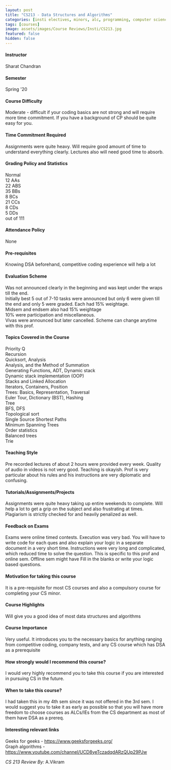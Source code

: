 ```yaml
---
layout: post
title: "CS213 - Data Structures and Algorithms"
categories: [insti electives, minors, alc, programming, computer science, CS]
tags: [courses]
image: assets/images/Course Reviews/Insti/CS213.jpg
featured: false
hidden: false
---
```


#### Instructor
Sharat Chandran

#### Semester
Spring '20

#### Course Difficulty
Moderate - difficult if your coding basics are not strong and will require more time commitment. If you have a background of CP should be quite easy for you.

#### Time Commitment Required
Assignments were quite heavy. Will require good amount of time to understand everything clearly. Lectures also will need good time to absorb.

#### Grading Policy and Statistics
Normal   
12 AAs  
22 ABS  
35 BBs  
8 BCs  
21 CCs  
8 CDs  
5 DDs  
out of 111

#### Attendance Policy
None

#### Pre-requisites
Knowing DSA beforehand, competitive coding experience will help a lot

#### Evaluation Scheme
Was not announced clearly in the beginning and was kept under the wraps till the end.  
Initially best 5 out of 7-10 tasks were announced but only 6 were given till the end and only 5 were graded. Each had 15% weightage.  
Midsem and endsem also had 15% weightage  
10% were participation and miscellaneous.  
Vivas were announced but later cancelled. Scheme can change anytime with this prof.  


#### Topics Covered in the Course
Priority Q	  
Recursion    
Quicksort, Analysis  
Analysis, and the Method of Summation  
Generating Functions, ADT, Dynamic stack   
Dynamic stack implementation (OOP)  
Stacks and Linked Allocation  
Iterators, Containers, Position  
Trees: Basics, Representation, Traversal  
Euler Tour, Dictionary (BST), Hashing  
Tree  
BFS, DFS  
Topological sort   
Single Source Shortest Paths  
Minimum Spanning Trees  
Order statistics  
Balanced trees  
Trie

#### Teaching Style
Pre recorded lectures of about 2 hours were provided every week. Quality of audio in videos is not very good. Teaching is okayish. Prof is very particular about his rules and his instructions are very diplomatic and confusing.

#### Tutorials/Assignments/Projects
Assignments were quite heavy taking up entire weekends to complete. Will help a lot to get a grip on the subject and also frustrating at times. Plagiarism is strictly checked for and heavily penalized as well.

#### Feedback on Exams
Exams were online timed contests. Execution was very bad. You will have to write code for each ques and also explain your logic in a separate document in a very short time. Instructions were very long and complicated, which reduced time to solve the question. This is specific to this prof and online sem. Offline sem might have Fill in the blanks or write your logic based questions.

#### Motivation for taking this course
It is a pre-requisite for most CS courses and also a compulsory course for completing your CS minor. 

#### Course Highlights
Will give you a good idea of most data structures and algorithms

#### Course Importance
Very useful. It introduces you to the necessary basics for anything ranging from competitive coding, company tests, and any CS course which has DSA as a prerequisite 

#### How strongly would I recommend this course?
I would very highly recommend you to take this course if you are interested in pursuing CS in the future. 

#### When to take this course?
I had taken this in my 4th sem since it was not offered in the 3rd sem. I would suggest you to take it as early as possible so that you will have more freedom to choose courses as ALCs/IEs from the CS department as most of them have DSA as a prereq.

#### Interesting relevant links
Geeks for geeks - https://www.geeksforgeeks.org/  
Graph algorithms - https://www.youtube.com/channel/UCD8yeTczadqdARzQUp29PJw  


*CS 213 Review By:* A.Vikram